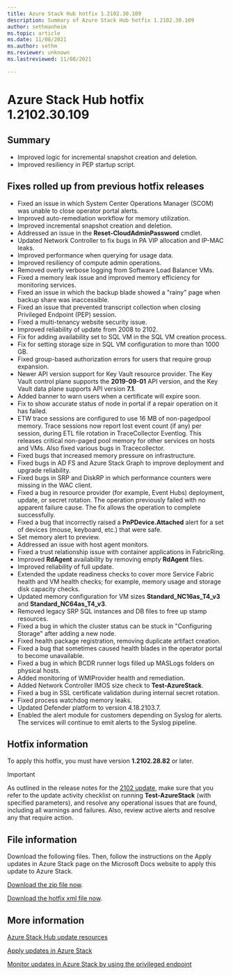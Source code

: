 ```yaml
---
title: Azure Stack Hub hotfix 1.2102.30.109
description: Summary of Azure Stack Hub hotfix 1.2102.30.109
author: sethmanheim
ms.topic: article
ms.date: 11/08/2021
ms.author: sethm
ms.reviewer: unknown
ms.lastreviewed: 11/08/2021

---
```


# Azure Stack Hub hotfix 1.2102.30.109

## Summary

- Improved logic for incremental snapshot creation and deletion.
- Improved resiliency in PEP startup script.

## Fixes rolled up from previous hotfix releases

- Fixed an issue in which System Center Operations Manager (SCOM) was unable to close operator portal alerts.
- Improved auto-remediation workflow for memory utilization.
- Improved incremental snapshot creation and deletion.
- Addressed an issue in the **Reset-CloudAdminPassword** cmdlet.
- Updated Network Controller to fix bugs in PA VIP allocation and IP-MAC leaks.
- Improved performance when querying for usage data.
- Improved resiliency of compute admin operations.
- Removed overly verbose logging from Software Load Balancer VMs.
- Fixed a memory leak issue and improved memory efficiency for monitoring services.
- Fixed an issue in which the backup blade showed a "rainy" page when backup share was inaccessible.
- Fixed an issue that prevented transcript collection when closing Privileged Endpoint (PEP) session.
- Fixed a multi-tenancy website security issue.
- Improved reliability of update from 2008 to 2102.
- Fix for adding availability set to SQL VM in the SQL VM creation process.
- Fix for setting storage size in SQL VM configuration to more than 1000 GB.
- Fixed group-based authorization errors for users that require group expansion.
- Newer API version support for Key Vault resource provider. The Key Vault control plane supports the **2019-09-01** API version, and the Key Vault data plane supports API version **7.1**.
- Added banner to warn users when a certificate will expire soon.
- Fix to show accurate status of node in portal if a repair operation on it has failed.
- ETW trace sessions are configured to use 16 MB of non-pagedpool memory. Trace sessions now report lost event count (if any) per session, during ETL file rotation in TraceCollector Eventlog. This releases critical non-paged pool memory for other services on hosts and VMs. Also fixed various bugs in Tracecollector.
- Fixed bugs that increased memory pressure on infrastructure.
- Fixed bugs in AD FS and Azure Stack Graph to improve deployment and upgrade reliability.
- Fixed bugs in SRP and DiskRP in which performance counters were missing in the WAC client.
- Fixed a bug in resource provider (for example, Event Hubs) deployment, update, or secret rotation. The operation previously failed with no apparent failure cause. The fix allows the operation to complete successfully.
- Fixed a bug that incorrectly raised a **PnPDevice.Attached** alert for a set of devices (mouse, keyboard, etc.) that were safe.
- Set memory alert to preview.
- Addressed an issue with host agent monitors.
- Fixed a trust relationship issue with container applications in FabricRing.
- Improved **RdAgent** availability by removing empty **RdAgent** files.
- Improved reliability of full update.
- Extended the update readiness checks to cover more Service Fabric health and VM health checks; for example, memory usage and storage disk capacity checks.
- Updated memory configuration for VM sizes **Standard_NC16as_T4_v3** and **Standard_NC64as_T4_v3**.
- Removed legacy SRP SQL instances and DB files to free up stamp resources.
- Fixed a bug in which the cluster status can be stuck in "Configuring Storage" after adding a new node.
- Fixed health package registration, removing duplicate artifact creation.
- Fixed a bug that sometimes caused health blades in the operator portal to become unavailable.
- Fixed a bug in which BCDR runner logs filled up MASLogs folders on physical hosts.
- Added monitoring of WMIProvider health and remediation.
- Added Network Controller IMOS size check to **Test-AzureStack**.
- Fixed a bug in SSL certificate validation during internal secret rotation.
- Fixed process watchdog memory leaks.
- Updated Defender platform to version 4.18.2103.7.
- Enabled the alert module for customers depending on Syslog for alerts. The services will continue to emit alerts to the Syslog pipeline.

## Hotfix information

To apply this hotfix, you must have version **1.2102.28.82** or later.

> [!IMPORTANT]
> As outlined in the release notes for the [2102 update](release-notes.md?view=azs-2102&preserve-view=true), make sure that you refer to the update activity checklist on running **Test-AzureStack** (with specified parameters), and resolve any operational issues that are found, including all warnings and failures. Also, review active alerts and resolve any that require action.

## File information

Download the following files. Then, follow the instructions on the Apply updates in Azure Stack page on the Microsoft Docs website to apply this update to Azure Stack.

[Download the zip file now](https://azurestackhub.azureedge.net/PR/download/MAS_ProdHotfix_1.2102.30.109/HotFix/AzS_Update_1.2102.30.109.zip).

[Download the hotfix xml file now](https://azurestackhub.azureedge.net/PR/download/MAS_ProdHotfix_1.2102.30.109/HotFix/metadata.xml).

## More information

[Azure Stack Hub update resources](azure-stack-updates.md)

[Apply updates in Azure Stack](azure-stack-apply-updates.md)

[Monitor updates in Azure Stack by using the privileged endpoint](azure-stack-monitor-update.md)
